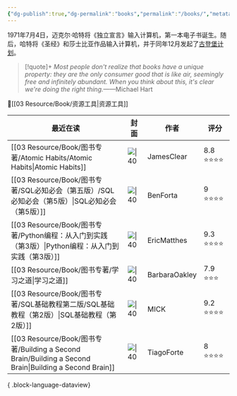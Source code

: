 ```yaml
---
{"dg-publish":true,"dg-permalink":"books","permalink":"/books/","metatags":{"description":"这里是 🏡Davon的数字花园，是个人不断发展的想法的集合，作为半成品的思考，在可探索的空间中，随时间推移不断播种、修剪、塑造","og:site_name":"DavonOs","og:title":"饶丰书房","og:type":"article","og:url":"https://zuji.eu.org/books","og:image":null,"og:image:width":"400","og:image:alt":"articlecover","og:locale":"zh_cn"},"tags":["books"]}
---
```


1971年7月4日，迈克尔·哈特将《独立宣言》输入计算机，第一本电子书诞生。随后，哈特将《圣经》和莎士比亚作品输入计算机，并于同年12月发起了[古登堡计划](https://www.gutenberg.org/)。

>[!quote]+ 
>*Most people don't realize that books have a unique property: they are the only consumer good that is like air, seemingly free and infinitely abundant. When you think about this, it's clear we're doing the right thing.*——Michael Hart

🔎[[03 Resource/Book/资源工具\|资源工具]]

| 最近在读                                                                                                  | 封面                                                                                           | 作者            | 评分       |
| ----------------------------------------------------------------------------------------------------- | -------------------------------------------------------------------------------------------- | ------------- | -------- |
| [[03 Resource/Book/图书专著/Atomic Habits/Atomic Habits\|Atomic Habits]]                               | ![\|40](https://imglink.win/image/2024/09/05/xKAFC.webp)                                     | JamesClear    | 8.8 ⭐⭐⭐⭐ |
| [[03 Resource/Book/图书专著/SQL必知必会（第五版）/SQL必知必会（第5版）\|SQL必知必会（第5版）]]                                  | ![\|40](https://wfqqreader-1252317822.image.myqcloud.com/cover/685/34336685/t6_34336685.jpg) | BenForta      | 9 ⭐⭐⭐⭐   |
| [[03 Resource/Book/图书专著/Python编程：从入门到实践（第3版）\|Python编程：从入门到实践（第3版）]]                               | ![\|40](https://img.alicdn.com/i2/101450072/O1CN01vnmrBj1CP1LlhPSyR-101450072.jpg)           | EricMatthes   | 9.3 ⭐⭐⭐⭐ |
| [[03 Resource/Book/图书专著/学习之道\|学习之道]]                                                               | ![\|40](https://img9.doubanio.com/view/subject/l/public/s29105126.jpg)                       | BarbaraOakley | 7.9 ⭐⭐⭐  |
| [[03 Resource/Book/图书专著/SQL基础教程第二版/SQL基础教程（第2版）\|SQL基础教程（第2版）]]                                    | ![\|40](https://img3.doubanio.com/view/subject/l/public/s34971742.jpg)                       | MICK          | 9.2 ⭐⭐⭐⭐ |
| [[03 Resource/Book/图书专著/Building a Second Brain/Building a Second Brain\|Building a Second Brain]] | ![\|40](https://imglink.win/image/2024/09/05/xKnio.webp)                                     | TiagoForte    | 8 ⭐⭐⭐⭐   |

{ .block-language-dataview}